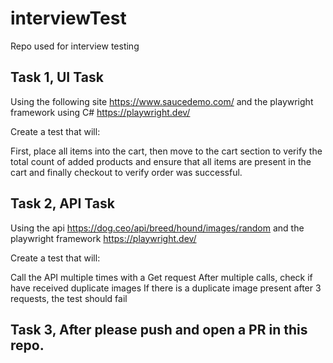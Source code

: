 # interviewTest
Repo used for interview testing

 

## Task 1, UI Task

 

Using the following site https://www.saucedemo.com/ and the playwright framework using C# https://playwright.dev/

Create a test that will:

First, place all items into the cart, then move to the cart section to verify the total count of added products and ensure that all items are present in the cart and finally checkout to verify order was successful.
 

## Task 2, API Task

 

Using the api https://dog.ceo/api/breed/hound/images/random and the playwright framework https://playwright.dev/

Create a test that will:

Call the API multiple times with a Get request
After multiple calls, check if have received duplicate images
If there is a duplicate image present after 3 requests, the test should fail

 

## Task 3, After please push and open a PR in this repo.
